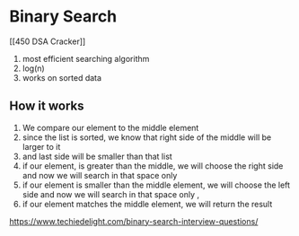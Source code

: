 # Binary Search 
[[450 DSA Cracker]]
1. most efficient searching algorithm
2. log(n)
3. works on sorted data 

## How it works 
1. We compare our element to the middle element
2. since the list is sorted, we know that right side of the middle will be larger to it
3. and last side will be smaller than that list 
4. if our element, is greater than the middle, we will choose the right side and now we will search in that space only
5. if our element is smaller than the middle element, we will choose the left side and now we will search in that space only ,
6. if our element matches the middle element, we will return the result

https://www.techiedelight.com/binary-search-interview-questions/




